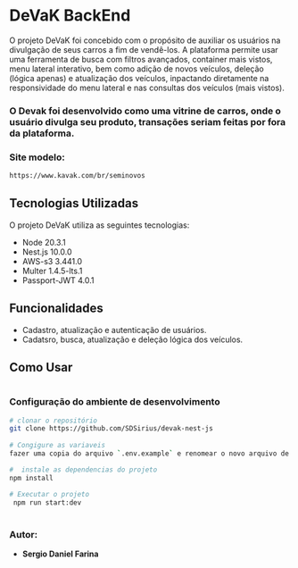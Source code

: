 # DeVaK BackEnd

O projeto DeVaK foi concebido com o propósito de auxiliar os usuários na divulgação de seus carros a fim de vendê-los. A plataforma permite usar uma ferramenta de busca com filtros avançados, container mais vistos, menu lateral interativo, bem como adição de novos veículos, deleção (lógica apenas) e atualização dos veículos, inpactando diretamente na responsividade do menu lateral e nas consultas dos veículos (mais vistos).

### O Devak foi desenvolvido como uma vitrine de carros, onde o usuário divulga seu produto, transações seriam feitas por fora da plataforma.

### Site modelo:

```bash
https://www.kavak.com/br/seminovos

```

## Tecnologias Utilizadas

O projeto DeVaK utiliza as seguintes tecnologias:

- Node          20.3.1
- Nest.js       10.0.0
- AWS-s3        3.441.0
- Multer        1.4.5-lts.1
- Passport-JWT  4.0.1

## Funcionalidades

- Cadastro, atualização e autenticação de usuários.
- Cadatsro, busca, atualização e deleção lógica dos veículos.

## Como Usar

#
### Configuração do ambiente de desenvolvimento
```bash
# clonar o repositório 
git clone https://github.com/SDSirius/devak-nest-js
 
# Congigure as variaveis
fazer uma copia do arquivo `.env.example` e renomear o novo arquivo de `.env.local`, e configurar as variáveis de ambiente no arquivo `.env.local` 

#  instale as dependencias do projeto 
npm install

# Executar o projeto
 npm run start:dev
```

#
### Autor:
* **Sergio Daniel Farina**
